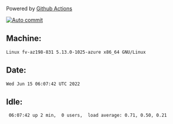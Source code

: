 Powered by [Github Actions](https://github.com/features/actions)

[![Auto commit](https://github.com/gyfary/workstation/workflows/Auto%20commit/badge.svg)](https://github.com/gyfary/workstation/actions?query=workflow%3A%22Auto+commit%22)

## Machine:
```
Linux fv-az198-831 5.13.0-1025-azure x86_64 GNU/Linux
```
## Date:
```
Wed Jun 15 06:07:42 UTC 2022
```
## Idle:
```
 06:07:42 up 2 min,  0 users,  load average: 0.71, 0.50, 0.21
```
